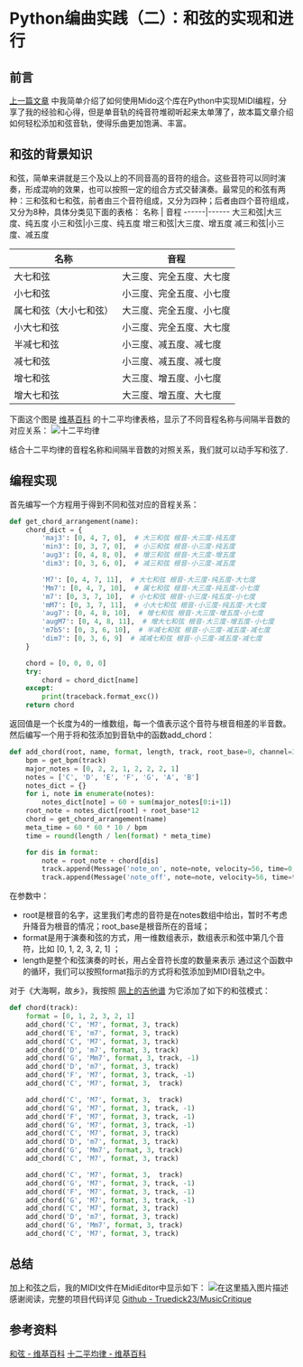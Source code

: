 ﻿Python编曲实践（二）：和弦的实现和进行 
=================
## 前言
[上一篇文章](https://blog.csdn.net/TruedickDing/article/details/101780003) 中我简单介绍了如何使用Mido这个库在Python中实现MIDI编程，分享了我的经验和心得，但是单音轨的纯音符堆砌听起来太单薄了，故本篇文章介绍如何轻松添加和弦音轨，使得乐曲更加饱满、丰富。
## 和弦的背景知识
和弦，简单来讲就是三个及以上的不同音高的音符的组合。这些音符可以同时演奏，形成混响的效果，也可以按照一定的组合方式交替演奏。最常见的和弦有两种：三和弦和七和弦，前者由三个音符组成，又分为四种；后者由四个音符组成，又分为8种，具体分类见下面的表格：
名称 | 音程
------|------
大三和弦|大三度、纯五度
小三和弦|小三度、纯五度
增三和弦|大三度、增五度
减三和弦|小三度、减五度

名称|音程
--|--
大七和弦|大三度、完全五度、大七度
小七和弦|小三度、完全五度、小七度
属七和弦（大小七和弦）|大三度、完全五度、小七度
小大七和弦|小三度、完全五度、大七度
半减七和弦|小三度、减五度、减七度
减七和弦|小三度、减五度、减七度
增七和弦|大三度、增五度、小七度
增大七和弦|大三度、增五度、大七度
下面这个图是 [维基百科](https://zh.wikipedia.org/zh-hans/%E5%8D%81%E4%BA%8C%E5%B9%B3%E5%9D%87%E5%BE%8B) 的十二平均律表格，显示了不同音程名称与间隔半音数的对应关系：
![十二平均律](https://img-blog.csdnimg.cn/20191003155458203.png?x-oss-process=image/watermark,type_ZmFuZ3poZW5naGVpdGk,shadow_10,text_aHR0cHM6Ly9ibG9nLmNzZG4ubmV0L1RydWVkaWNrRGluZw==,size_16,color_FFFFFF,t_70)

结合十二平均律的音程名称和间隔半音数的对照关系，我们就可以动手写和弦了.

## 编程实现
首先编写一个方程用于得到不同和弦对应的音程关系：
```python
def get_chord_arrangement(name):
    chord_dict = {
        'maj3': [0, 4, 7, 0],  # 大三和弦 根音-大三度-纯五度
        'min3': [0, 3, 7, 0],  # 小三和弦 根音-小三度-纯五度
        'aug3': [0, 4, 8, 0],  # 增三和弦 根音-大三度-增五度
        'dim3': [0, 3, 6, 0],  # 减三和弦 根音-小三度-减五度

        'M7': [0, 4, 7, 11],  # 大七和弦 根音-大三度-纯五度-大七度
        'Mm7': [0, 4, 7, 10],  # 属七和弦 根音-大三度-纯五度-小七度
        'm7': [0, 3, 7, 10],  # 小七和弦 根音-小三度-纯五度-小七度
        'mM7': [0, 3, 7, 11],  # 小大七和弦 根音-小三度-纯五度-大七度
        'aug7': [0, 4, 8, 10],  # 增七和弦 根音-大三度-增五度-小七度
        'augM7': [0, 4, 8, 11],  # 增大七和弦 根音-大三度-增五度-小七度
        'm7b5': [0, 3, 6, 10],  # 半减七和弦 根音-小三度-减五度-减七度
        'dim7': [0, 3, 6, 9]  # 减减七和弦 根音-小三度-减五度-减七度
    }

    chord = [0, 0, 0, 0]
    try:
        chord = chord_dict[name]
    except:
        print(traceback.format_exc())
    return chord
```
返回值是一个长度为4的一维数组，每一个值表示这个音符与根音相差的半音数。
然后编写一个用于将和弦添加到音轨中的函数add_chord：
```python
def add_chord(root, name, format, length, track, root_base=0, channel=3):
    bpm = get_bpm(track)
    major_notes = [0, 2, 2, 1, 2, 2, 2, 1]
    notes = ['C', 'D', 'E', 'F', 'G', 'A', 'B']
    notes_dict = {}
    for i, note in enumerate(notes):
        notes_dict[note] = 60 + sum(major_notes[0:i+1])
    root_note = notes_dict[root] + root_base*12
    chord = get_chord_arrangement(name)
    meta_time = 60 * 60 * 10 / bpm
    time = round(length / len(format) * meta_time)

    for dis in format:
        note = root_note + chord[dis]
        track.append(Message('note_on', note=note, velocity=56, time=0, channel=channel))
        track.append(Message('note_off', note=note, velocity=56, time=time, channel=channel))
```
在参数中：
- root是根音的名字，这里我们考虑的音符是在notes数组中给出，暂时不考虑升降音为根音的情况；root_base是根音所在的音域；
- format是用于演奏和弦的方式，用一维数组表示，数组表示和弦中第几个音符，比如 [0, 1,  2, 3, 2, 1] ；
- length是整个和弦演奏的时长，用占全音符长度的数量来表示
通过这个函数中的循环，我们可以按照format指示的方式将和弦添加到MIDI音轨之中。

对于《大海啊，故乡》，我按照 [网上的吉他谱](http://yinyuesheng.cn/jita/pu/68133.html) 为它添加了如下的和弦模式：
```python
def chord(track):
    format = [0, 1, 2, 3, 2, 1]
    add_chord('C', 'M7', format, 3, track)
    add_chord('E', 'm7', format, 3, track)
    add_chord('C', 'M7', format, 3, track)
    add_chord('D', 'm7', format, 3, track)
    add_chord('G', 'Mm7', format, 3, track, -1)
    add_chord('D', 'm7', format, 3, track)
    add_chord('F', 'M7', format, 3, track, -1)
    add_chord('C', 'M7', format, 3,  track)

    add_chord('C', 'M7', format, 3,  track)
    add_chord('G', 'M7', format, 3, track, -1)
    add_chord('F', 'M7', format, 3, track, -1)
    add_chord('G', 'M7', format, 3, track, -1)
    add_chord('C', 'M7', format, 3, track)
    add_chord('D', 'm7', format, 3, track)
    add_chord('G', 'Mm7', format, 3, track)
    add_chord('C', 'M7', format, 3, track)

    add_chord('C', 'M7', format, 3,  track)
    add_chord('G', 'M7', format, 3, track, -1)
    add_chord('F', 'M7', format, 3, track, -1)
    add_chord('G', 'M7', format, 3, track, -1)
    add_chord('C', 'M7', format, 3, track)
    add_chord('D', 'm7', format, 3, track)
    add_chord('G', 'Mm7', format, 3, track)
    add_chord('C', 'M7', format, 3, track)
```
## 总结
加上和弦之后，我的MIDI文件在MidiEditor中显示如下：
![在这里插入图片描述](https://img-blog.csdnimg.cn/2019100316225690.png?x-oss-process=image/watermark,type_ZmFuZ3poZW5naGVpdGk,shadow_10,text_aHR0cHM6Ly9ibG9nLmNzZG4ubmV0L1RydWVkaWNrRGluZw==,size_16,color_FFFFFF,t_70)感谢阅读，完整的项目代码详见 [Github - Truedick23/MusicCritique
](https://github.com/Truedick23/MusicCritique)
## 参考资料
[和弦 - 维基百科](https://zh.wikipedia.org/zh-hans/%E5%92%8C%E5%BC%A6)
[十二平均律 - 维基百科](https://zh.wikipedia.org/zh-hans/%E5%8D%81%E4%BA%8C%E5%B9%B3%E5%9D%87%E5%BE%8B)
